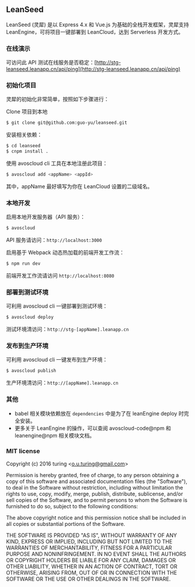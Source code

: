 ## LeanSeed 

LeanSeed (灵犀) 是以 Express 4.x 和 Vue.js 为基础的全栈开发框架，灵犀支持 LeanEngine，可将项目一键部署到 LeanCloud，达到 Serverless 开发方式。

### 在线演示
可访问此 API 测试在线服务是否稳定：[http://stg-leanseed.leanapp.cn/api/ping](http://stg-leanseed.leanapp.cn/api/ping)

### 初始化项目
灵犀的初始化非常简单，按照如下步骤进行：

Clone 项目到本地

```bash
$ git clone git@github.com:guo-yu/leanseed.git
```
安装相关依赖：

```bash
$ cd leanseed
$ cnpm install .
```

使用 avoscloud cli 工具在本地注册此项目：

```bash
$ avoscloud add <appName> <appId>
```
其中，appName 最好填写为你在 LeanCloud 设置的二级域名。

### 本地开发
启用本地开发服务器（API 服务）：

```bash
$ avoscloud
```
API 服务请访问：`http://localhost:3000`

启用基于 Webpack 动态热加载的前端开发工作流：

```bash
$ npm run dev
```
前端开发工作流请访问 `http://localhost:8080`

### 部署到测试环境
可利用 avoscloud cli 一键部署到测试环境：

```bash
$ avoscloud deploy
```
测试环境清访问：`http://stg-[appName].leanapp.cn`

### 发布到生产环境
可利用 avoscloud cli 一键发布到生产环境：

```bash
$ avoscloud publish
```

生产环境清访问：`http://[appName].leanapp.cn`

### 其他
- babel 相关模块依赖放在 `dependencies` 中是为了在 leanEngine deploy 时完全安装。
- 更多关于 LeanEngine 的操作，可以查阅 avoscloud-code@npm 和 leanengine@npm 相关模块文档。

### MIT license
Copyright (c) 2016 turing &lt;o.u.turing@gmail.com&gt;

Permission is hereby granted, free of charge, to any person obtaining a copy
of this software and associated documentation files (the "Software"), to deal
in the Software without restriction, including without limitation the rights
to use, copy, modify, merge, publish, distribute, sublicense, and/or sell
copies of the Software, and to permit persons to whom the Software is
furnished to do so, subject to the following conditions:

The above copyright notice and this permission notice shall be included in
all copies or substantial portions of the Software.

THE SOFTWARE IS PROVIDED "AS IS", WITHOUT WARRANTY OF ANY KIND, EXPRESS OR
IMPLIED, INCLUDING BUT NOT LIMITED TO THE WARRANTIES OF MERCHANTABILITY,
FITNESS FOR A PARTICULAR PURPOSE AND NONINFRINGEMENT. IN NO EVENT SHALL THE
AUTHORS OR COPYRIGHT HOLDERS BE LIABLE FOR ANY CLAIM, DAMAGES OR OTHER
LIABILITY, WHETHER IN AN ACTION OF CONTRACT, TORT OR OTHERWISE, ARISING FROM,
OUT OF OR IN CONNECTION WITH THE SOFTWARE OR THE USE OR OTHER DEALINGS IN
THE SOFTWARE.

